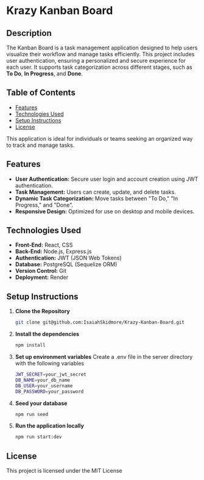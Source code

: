 # Krazy Kanban Board

## Description
The Kanban Board is a task management application designed to help users visualize their workflow and manage tasks efficiently. This project includes user authentication, ensuring a personalized and secure experience for each user. It supports task categorization across different stages, such as **To Do**, **In Progress**, and **Done**.

## Table of Contents
- [Features](#features)
- [Technologies Used](#technologies-used)
- [Setup Instructions](#setup-instructions)
- [License](#license)


This application is ideal for individuals or teams seeking an organized way to track and manage tasks.

## Features
- **User Authentication:** Secure user login and account creation using JWT authentication.
- **Task Management:** Users can create, update, and delete tasks.
- **Dynamic Task Categorization:** Move tasks between "To Do," "In Progress," and "Done".
- **Responsive Design:** Optimized for use on desktop and mobile devices.


## Technologies Used
- **Front-End:** React, CSS
- **Back-End:** Node.js, Express.js
- **Authentication:** JWT (JSON Web Tokens)
- **Database:** PostgreSQL (Sequelize ORM)
- **Version Control:** Git
- **Deployment:** Render

## Setup Instructions
1. **Clone the Repository**
   ```bash
   git clone git@github.com:IsaiahSkidmore/Krazy-Kanban-Board.git
2. **Install the dependencies**
   ```bash  
   npm install
3. **Set up environment variables**
   Create a .env file in the server directory with the following variables
   ```bash
   JWT_SECRET=your_jwt_secret
   DB_NAME=your_db_name
   DB_USER=your_username
   DB_PASSWORD=your_password
4. **Seed your database**
   ```bash
   npm run seed
5. **Run the application locally**
   ```bash
   npm run start:dev
## License

This project is licensed under the MIT License 